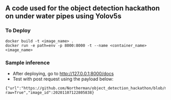 ## A code used for the object detection hackathon on under water pipes using Yolov5s

### To Deploy
```
docker build -t <image_name> .
docker run -e path=env -p 8000:8000 -t --name <container_name> <image_name>
```

### Sample inference

- After deploying, go to http://127.0.0.1:8000/docs
- Test with post request using the payload below:

```
{"url":"https://github.com/Northerman/object_detection_hackathon/blob/main/20201107122805838.png?raw=True","image_id":20201107122805838}
```


